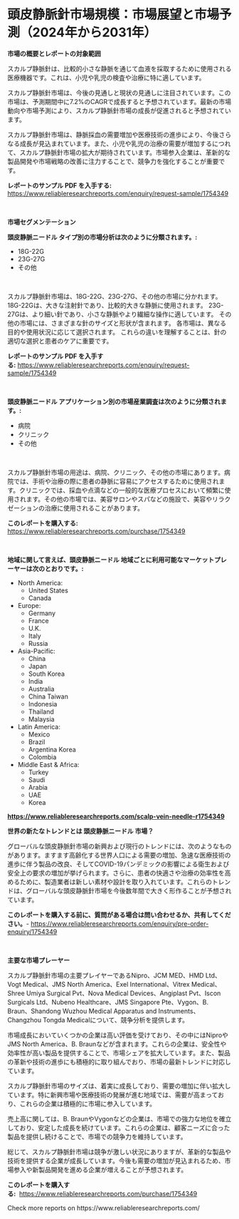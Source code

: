 <p><h1>頭皮静脈針市場規模：市場展望と市場予測（2024年から2031年）</h1></p><p><strong>市場の概要とレポートの対象範囲</strong></p>
<p><p>スカルプ静脈針は、比較的小さな静脈を通じて血液を採取するために使用される医療機器です。これは、小児や乳児の検査や治療に特に適しています。</p><p>スカルプ静脈針市場は、今後の見通しと現状の見通しに注目されています。この市場は、予測期間中に7.2%のCAGRで成長すると予想されています。最新の市場動向や市場予測により、スカルプ静脈針市場の成長が促進されると予想されています。</p><p>スカルプ静脈針市場は、静脈採血の需要増加や医療技術の進歩により、今後さらなる成長が見込まれています。また、小児や乳児の治療の需要が増加するにつれて、スカルプ静脈針市場の拡大が期待されています。市場参入企業は、革新的な製品開発や市場戦略の改善に注力することで、競争力を強化することが重要です。</p></p>
<p><strong>レポートのサンプル PDF を入手する:</strong> <a href="https://www.reliableresearchreports.com/enquiry/request-sample/1754349">https://www.reliableresearchreports.com/enquiry/request-sample/1754349</a></p>
<p>&nbsp;</p>
<p><strong>市場セグメンテーション</strong></p>
<p><strong>頭皮静脈ニードル タイプ別の市場分析は次のように分類されます。:</strong></p>
<p><ul><li>18G-22G</li><li>23G-27G</li><li>その他</li></ul></p>
<p>&nbsp;</p>
<p><p>スカルプ静脈針市場は、18G-22G、23G-27G、その他の市場に分かれます。 18G-22Gは、大きな注射針であり、比較的大きな静脈に使用されます。 23G-27Gは、より細い針であり、小さな静脈やより繊細な操作に適しています。 その他の市場には、さまざまな針のサイズと形状が含まれます。 各市場は、異なる目的や使用状況に応じて選択されます。 これらの違いを理解することは、針の適切な選択と患者のケアに重要です。</p></p>
<p><strong>レポートのサンプル PDF を入手する:</strong>&nbsp;<a href="https://www.reliableresearchreports.com/enquiry/request-sample/1754349">https://www.reliableresearchreports.com/enquiry/request-sample/1754349</a></p>
<p>&nbsp;</p>
<p><strong> 頭皮静脈ニードル アプリケーション別の市場産業調査は次のように分類されます。:</strong></p>
<p><ul><li>病院</li><li>クリニック</li><li>その他</li></ul></p>
<p>&nbsp;</p>
<p><p>スカルプ静脈針市場の用途は、病院、クリニック、その他の市場にあります。病院では、手術や治療の際に患者の静脈に容易にアクセスするために使用されます。クリニックでは、採血や点滴などの一般的な医療プロセスにおいて頻繁に使用されます。その他の市場では、美容サロンやスパなどの施設で、美容やリラクゼーションの治療に使用されることがあります。</p></p>
<p><strong>このレポートを購入する:</strong>&nbsp; <a href="https://www.reliableresearchreports.com/purchase/1754349">https://www.reliableresearchreports.com/purchase/1754349</a></p>
<p>&nbsp;</p>
<p><strong>地域に関して言えば、頭皮静脈ニードル 地域ごとに利用可能なマーケットプレーヤーは次のとおりです。:</strong></p>
<p><ul>
    <li>
        North America:
        <ul>
            <li>United States</li>
            <li>Canada</li>
        </ul>
    </li>
    <li>
        Europe:
        <ul>
            <li>Germany</li>
            <li>France</li>
            <li>U.K.</li>
            <li>Italy</li>
            <li>Russia</li>
        </ul>
    </li>
    <li>
        Asia-Pacific:
        <ul>
            <li>China</li>
            <li>Japan</li>
            <li>South Korea</li>
            <li>India</li>
            <li>Australia</li>
            <li>China Taiwan</li>
            <li>Indonesia</li>
            <li>Thailand</li>
            <li>Malaysia</li>
        </ul>
    </li>
    <li>
        Latin America:
        <ul>
            <li>Mexico</li>
            <li>Brazil</li>
            <li>Argentina Korea</li>
            <li>Colombia</li>
        </ul>
    </li>
    <li>
        Middle East & Africa:
        <ul>
            <li>Turkey</li>
            <li>Saudi</li>
            <li>Arabia</li>
            <li>UAE</li>
            <li>Korea</li>
        </ul>
    </li>
    </ul></p>
<p><strong><a href="https://www.reliableresearchreports.com/scalp-vein-needle-r1754349">https://www.reliableresearchreports.com/scalp-vein-needle-r1754349</a></strong>&nbsp;</p>
<p><strong>世界の新たなトレンドとは 頭皮静脈ニードル 市場？</strong></p>
<p><p>グローバルな頭皮静脈針市場の新興および現行のトレンドには、次のようなものがあります。ますます高齢化する世界人口による需要の増加、急速な医療技術の進歩に伴う製品の改良、そしてCOVID-19パンデミックの影響による衛生および安全上の要求の増加が挙げられます。さらに、患者の快適さや治療の効率性を高めるために、製造業者は新しい素材や設計を取り入れています。これらのトレンドは、グローバルな頭皮静脈針市場を今後数年間で大きく形作ることが予想されています。</p></p>
<p><strong>このレポートを購入する前に、質問がある場合は問い合わせるか、共有してください。</strong>- <a href="https://www.reliableresearchreports.com/enquiry/pre-order-enquiry/1754349">https://www.reliableresearchreports.com/enquiry/pre-order-enquiry/1754349</a></p>
<p>&nbsp;</p>
<p><strong>主要な市場プレーヤー</strong></p>
<p><p>スカルプ静脈針市場の主要プレイヤーであるNipro、JCM MED、HMD Ltd、Vogt Medical、JMS North America、Exel International、Vitrex Medical、Shree Umiya Surgical Pvt、Nova Medical Devices、Angiplast Pvt、Iscon Surgicals Ltd、Nubeno Healthcare、JMS Singapore Pte、Vygon、B. Braun、Shandong Wuzhou Medical Apparatus and Instruments、Changzhou Tongda Medicalについて、競争分析を提供します。</p><p>市場成長においていくつかの企業は高い評価を受けており、その中にはNiproやJMS North America、B. Braunなどが含まれます。これらの企業は、安全性や効率性が高い製品を提供することで、市場シェアを拡大しています。また、製品の革新や技術の進歩にも積極的に取り組んでおり、市場の最新トレンドに対応しています。</p><p>スカルプ静脈針市場のサイズは、着実に成長しており、需要の増加に伴い拡大しています。特に新興市場や医療技術の発展が進む地域では、需要が高まっており、これらの企業は積極的に市場に参入しています。</p><p>売上高に関しては、B. BraunやVygonなどの企業は、市場での強力な地位を確立しており、安定した成長を続けています。これらの企業は、顧客ニーズに合った製品を提供し続けることで、市場での競争力を維持しています。</p><p>総じて、スカルプ静脈針市場は競争が激しい状況にありますが、革新的な製品や技術を提供する企業が成長しています。今後も需要の増加が見込まれるため、市場参入や新製品開発を進める企業が増えることが予想されます。</p></p>
<p><strong>このレポートを購入する:</strong>&nbsp;&nbsp;<a href="https://www.reliableresearchreports.com/purchase/1754349">https://www.reliableresearchreports.com/purchase/1754349</a></p>
<p>Check more reports on https://www.reliableresearchreports.com/</p>